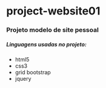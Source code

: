 # project-website01
### Projeto modelo de site pessoal

##### Linguagens usadas no projeto:

- html5<br/>
- css3<br/> 
- grid bootstrap<br/>
- jquery

